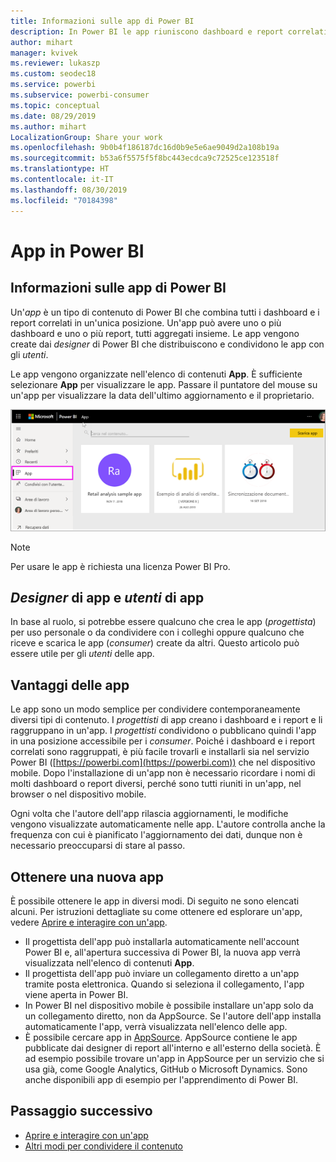 ```yaml
---
title: Informazioni sulle app di Power BI
description: In Power BI le app riuniscono dashboard e report correlati, tutti in un'unica posizione.
author: mihart
manager: kvivek
ms.reviewer: lukaszp
ms.custom: seodec18
ms.service: powerbi
ms.subservice: powerbi-consumer
ms.topic: conceptual
ms.date: 08/29/2019
ms.author: mihart
LocalizationGroup: Share your work
ms.openlocfilehash: 9b0b4f186187dc16d0b9e5e6ae9049d2a108b19a
ms.sourcegitcommit: b53a6f5575f5f8bc443ecdca9c72525ce123518f
ms.translationtype: HT
ms.contentlocale: it-IT
ms.lasthandoff: 08/30/2019
ms.locfileid: "70184398"
---
```

# <a name="apps-in-power-bi"></a>App in Power BI
## <a name="what-is-a-power-bi-app"></a>Informazioni sulle app di Power BI
Un'*app* è un tipo di contenuto di Power BI che combina tutti i dashboard e i report correlati in un'unica posizione. Un'app può avere uno o più dashboard e uno o più report, tutti aggregati insieme. Le app vengono create dai *designer* di Power BI che distribuiscono e condividono le app con gli *utenti*. 

Le app vengono organizzate nell'elenco di contenuti **App**. È sufficiente selezionare **App** per visualizzare le app. Passare il puntatore del mouse su un'app per visualizzare la data dell'ultimo aggiornamento e il proprietario. 

![App in Power BI](./media/end-user-apps/power-bi-apps.png)

> [!NOTE]
> Per usare le app è richiesta una licenza Power BI Pro. <!-- add link to how to figure out your license -->

## <a name="app-designers-and-app-consumers"></a>***Designer*** di app e ***utenti*** di app
In base al ruolo, si potrebbe essere qualcuno che crea le app (*progettista*) per uso personale o da condividere con i colleghi oppure qualcuno che riceve e scarica le app (*consumer*) create da altri. Questo articolo può essere utile per gli *utenti* delle app.

## <a name="advantages-of-apps"></a>Vantaggi delle app
Le app sono un modo semplice per condividere contemporaneamente diversi tipi di contenuto. I *progettisti* di app creano i dashboard e i report e li raggruppano in un'app. I *progettisti* condividono o pubblicano quindi l'app in una posizione accessibile per i *consumer*. Poiché i dashboard e i report correlati sono raggruppati, è più facile trovarli e installarli sia nel servizio Power BI ([https://powerbi.com](https://powerbi.com)) che nel dispositivo mobile. Dopo l'installazione di un'app non è necessario ricordare i nomi di molti dashboard o report diversi, perché sono tutti riuniti in un'app, nel browser o nel dispositivo mobile.

Ogni volta che l'autore dell'app rilascia aggiornamenti, le modifiche vengono visualizzate automaticamente nelle app. L'autore controlla anche la frequenza con cui è pianificato l'aggiornamento dei dati, dunque non è necessario preoccuparsi di stare al passo. 

<!-- add conceptual art -->
## <a name="get-a-new-app"></a>Ottenere una nuova app
È possibile ottenere le app in diversi modi. Di seguito ne sono elencati alcuni.  Per istruzioni dettagliate su come ottenere ed esplorare un'app, vedere [Aprire e interagire con un'app](end-user-app-view.md).

- Il progettista dell'app può installarla automaticamente nell'account Power BI e, all'apertura successiva di Power BI, la nuova app verrà visualizzata nell'elenco di contenuti **App**. 
- Il progettista dell'app può inviare un collegamento diretto a un'app tramite posta elettronica. Quando si seleziona il collegamento, l'app viene aperta in Power BI.
- In Power BI nel dispositivo mobile è possibile installare un'app solo da un collegamento diretto, non da AppSource. Se l'autore dell'app installa automaticamente l'app, verrà visualizzata nell'elenco delle app.
- È possibile cercare app in [AppSource](https://appsource.microsoft.com). AppSource contiene le app pubblicate dai designer di report all'interno e all'esterno della società. È ad esempio possibile trovare un'app in AppSource per un servizio che si usa già, come Google Analytics, GitHub o Microsoft Dynamics. Sono anche disponibili app di esempio per l'apprendimento di Power BI.  


## <a name="next-step"></a>Passaggio successivo
* [Aprire e interagire con un'app](end-user-app-view.md)
* [Altri modi per condividere il contenuto](end-user-shared-with-me.md)

